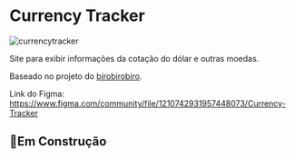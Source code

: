 # Currency Tracker

![currencytracker](https://github.com/StefanyFernandes675/CurrencyTrackerSite/assets/82242611/ac26954c-b3db-4525-a4e3-78db47f756c8)

Site para exibir informações da cotação do dólar e outras moedas.

Baseado no projeto do [birobirobiro](https://github.com/birobirobiro).

Link do Figma: https://www.figma.com/community/file/1210742931957448073/Currency-Tracker

## 🚧Em Construção
